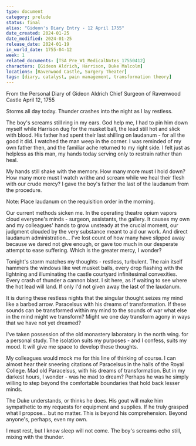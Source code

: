 ```yaml
---
type: document
category: prelude
status: final
alias: "Gideon's Diary Entry - 12 April 1755"
date_created: 2024-01-25
date_modified: 2024-01-25
release_date: 2024-01-19
in_world_date: 1755-04-12
week: 1
related_documents: [TSA_Pre_W1_MedicalNotes_17550412]
characters: [Gideon Aldrich, Harrison, Duke Malcolm]
locations: [Ravenwood Castle, Surgery Theater]
tags: [diary, catalyst, pain management, transformation theory]
---
```


From the Personal Diary of Gideon Aldrich
Chief Surgeon of Ravenwood Castle
April 12, 1755

Storms all day today. Thunder crashes into the night as I lay restless.

The boy's screams still ring in my ears. God help me, I had to pin him down myself while Harrison dug for the musket ball, the lead still hot and slick with blood. His father had spent their last shilling on laudanum - for all the good it did. I watched the man weep in the corner. I was reminded of my own father then, and the familiar ache returned to my right side. I felt just as helpless as this man, my hands today serving only to restrain rather than heal. 

My hands still shake with the memory. How many more must I hold down? How many more must I watch writhe and scream while we heal their flesh with our crude mercy? I gave the boy's father the last of the laudanum from the procedure.

Note: Place laudanum on the requisition order in the morning.

Our current methods sicken me. In the operating theatre opium vapors cloud everyone's minds - surgeon, assistants, the gallery. It causes my own and my colleagues' hands to grow unsteady at the crucial moment, our judgment clouded by the very substance meant to aid our work. And direct laudanum administration... I've lost count of how many have slipped away because we dared not give enough, or gave too much in our desperate attempt to ease suffering. Which is the greater mercy, I wonder?

Tonight's storm matches my thoughts - restless, turbulent. The rain itself hammers the windows like wet musket balls, every drop flashing with the lightning and illuminating the castle courtyard infinitesimal convexities. Every crash of thunder a cannon blast. I sit here, as if waiting to see where the hot lead will land. If only I'd not given away the last of the laudanum. 

It is during these restless nights that the singular thought seizes my mind like a barbed arrow. Paracelsus with his dreams of transformation. If these sounds can be transformed within my mind to the sounds of war what else in the mind might we transform? Might we one day transform agony in ways that we have not yet dreamed?

I've taken possession of the old monastery laboratory in the north wing. for a personal study. The isolation suits my purposes - and I confess, suits my mood. It will give me space to develop these thoughts.

My colleagues would mock me for this line of thinking of course. I can almost hear their sneering citations of Paracelsus in the halls of the Royal College. Mad old Paracelsus, with his dreams of transformation. But in my darkest hours, I wonder - was he mad to dream? Perhaps he was he simply willing to step beyond the comfortable boundaries that hold back lesser minds.

The Duke understands, or thinks he does. His gout will make him sympathetic to my requests for equipment and supplies. If he truly grasped what I propose... but no matter. This is beyond his comprehension. Beyond anyone's, perhaps, even my own.

I must rest, but I know sleep will not come. The boy's screams echo still, mixing with the thunder.